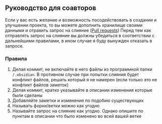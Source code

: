 ## Руководство для соавторов

Если у вас есть желание и возможность посодействовать в создании и улучшении проекта, то вы можете
дополнить хранилище своими данными и отравить запрос на слияние ([Pull requests](https://docs.github.com/ru/pull-requests/collaborating-with-pull-requests/proposing-changes-to-your-work-with-pull-requests/about-pull-requests#about-pull-requests))
Перед тем как отправлять запрос на слияние вы должны убедиться в соответствии с дальнейшими правилами, в ином случае
я буду вынужден отказать в запросе.

### Правила
1. Делая коммит, не включайте в него файлы из программной папки ```/.obsidian```.
В противном случае при попытки слияния будет конфликт файлов, решать который я не намерен (если только это не конфликт файлов заметок)
3. Делая коммит, кратко указывайте в описании изменения которые были сделаны
4. Добавляйте заметки и изменения по подобию существующих
5. Называть форки/ветки можно как угодно
6. Называйте запрос на слияние как угодно. Однако опишите по пунктам в описании что было изменено во всей вашей ветке
